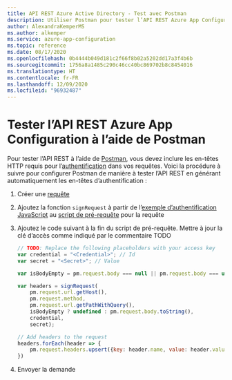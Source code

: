 ```yaml
---
title: API REST Azure Active Directory - Test avec Postman
description: Utiliser Postman pour tester l’API REST Azure App Configuration
author: AlexandraKemperMS
ms.author: alkemper
ms.service: azure-app-configuration
ms.topic: reference
ms.date: 08/17/2020
ms.openlocfilehash: 0b4444b049d181c2f66f8b02a5202dd17a3f4b6b
ms.sourcegitcommit: 1756a8a1485c290c46cc40bc869702b8c8454016
ms.translationtype: HT
ms.contentlocale: fr-FR
ms.lasthandoff: 12/09/2020
ms.locfileid: "96932487"
---
```

# <a name="test-the-azure-app-configuration-rest-api-using-postman"></a>Tester l’API REST Azure App Configuration à l’aide de Postman

Pour tester l’API REST à l’aide de [Postman](https://www.getpostman.com/), vous devez inclure les en-têtes HTTP requis pour l’[authentification](./rest-api-authentication-hmac.md) dans vos requêtes. Voici la procédure à suivre pour configurer Postman de manière à tester l’API REST en générant automatiquement les en-têtes d’authentification :

1. Créer une [requête](https://learning.getpostman.com/docs/postman/sending_api_requests/requests/)
1. Ajoutez la fonction `signRequest` à partir de l’[exemple d’authentification JavaScript](./rest-api-authentication-hmac.md#javascript) au [script de pré-requête](https://learning.getpostman.com/docs/postman/scripts/pre_request_scripts/) pour la requête
1. Ajoutez le code suivant à la fin du script de pré-requête. Mettre à jour la clé d’accès comme indiqué par le commentaire TODO

    ```js
    // TODO: Replace the following placeholders with your access key
    var credential = "<Credential>"; // Id
    var secret = "<Secret>"; // Value

    var isBodyEmpty = pm.request.body === null || pm.request.body === undefined || pm.request.body.isEmpty();

    var headers = signRequest(
        pm.request.url.getHost(),
        pm.request.method,
        pm.request.url.getPathWithQuery(),
        isBodyEmpty ? undefined : pm.request.body.toString(),
        credential,
        secret);

    // Add headers to the request
    headers.forEach(header => {
        pm.request.headers.upsert({key: header.name, value: header.value});
    })
    ```

1. Envoyer la demande
